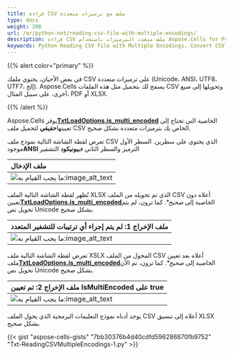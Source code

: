 ```yaml
---
title: قراءة CSV ملف مع ترميزات متعددة
type: docs
weight: 200
url: /ar/python-net/reading-csv-file-with-multiple-encodings/
description: قراءة CSV ملف متعدد الترميزات باستخدام Aspose.Cells for Python via .NET API.
keywords: Python Reading CSV File with Multiple Encodings, Convert CSV File with Multiple Encodings to Excel in Python via NET, Python convert CSV File with Multiple Encodings to xlsx, Load CSV File with Multiple Encodings to Excel file.
---
```

{{% alert color="primary" %}}

في بعض الأحيان، يحتوي ملفك CSV على ترميزات متعددة (Unicode، ANSI، UTF8، UTF7، إلخ). Aspose.Cells يسمح لك بتحميل مثل هذه الملفات CSV وتحويلها إلى صيغ أخرى، على سبيل المثال، PDF أو XLSX.

{{% /alert %}}

 Aspose.Cells يوفر[**TxtLoadOptions.is_multi_encoded**](https://reference.aspose.com/cells/python-net/aspose.cells/txtloadoptions/is_multi_encoded/) الخاصية التي تحتاج إلى تعيينها**حقيقي** لتحميل ملف CSV الخاص بك بترميزات متعددة بشكل صحيح.

 تعرض لقطة الشاشة التالية نموذج ملف CSV الذي يحتوي على سطرين. السطر الأول موجود**ANSI** الترميز والسطر الثاني في**يونيكود** التشفير

|**ملف الإدخال**|
| :- |
|![ما يجب القيام به:image_alt_text](reading-csv-file-with-multiple-encodings_1.png)|

تُظهر لقطة الشاشة التالية الملف XLSX الذي تم تحويله من الملف CSV أعلاه دون تعيين[**TxtLoadOptions.is_multi_encoded**](https://reference.aspose.com/cells/python-net/aspose.cells/txtloadoptions/is_multi_encoded/)الخاصية إلى *صحيح**. كما ترون، لم يتم تحويل نص Unicode بشكل صحيح.

|**ملف الإخراج 1: لم يتم إجراء أي ترتيبات للتشفير المتعدد**|
| :- |
|![ما يجب القيام به:image_alt_text](reading-csv-file-with-multiple-encodings_2.png)|

 تعرض لقطة الشاشة التالية ملف XSLX المحول من الملف CSV أعلاه بعد تعيين ملف[**TxtLoadOptions.is_multi_encoded**](https://reference.aspose.com/cells/python-net/aspose.cells/txtloadoptions/is_multi_encoded/)الخاصية إلى *صحيح**. كما ترون، تم الآن تحويل نص Unicode بشكل صحيح.

|**ملف الإخراج 2: تم تعيين IsMultiEncoded على true**|
| :- |
|![ما يجب القيام به:image_alt_text](reading-csv-file-with-multiple-encodings_3.png)|

يوجد أدناه نموذج التعليمات البرمجية الذي يحول الملف CSV أعلاه إلى تنسيق XLSX بشكل صحيح.

{{< gist "aspose-cells-gists" "7bb30376b4d40cdfd596286870fb9752" "Txt-ReadingCSVMultipleEncodings-1.py" >}}
